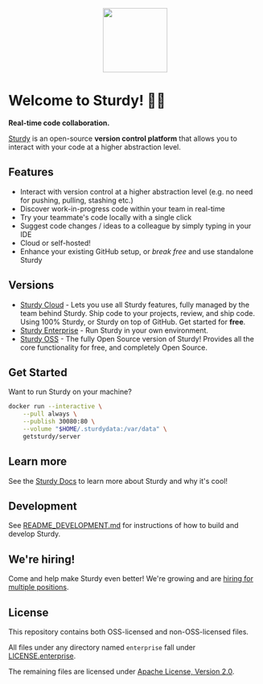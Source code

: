<p align="center"><img src="https://getsturdy.com/assets/Web/Logo/DuckAndName.png" height="128"></p>

# Welcome to Sturdy! 📣🐣

**Real-time code collaboration.**

[Sturdy](https://getsturdy.com/) is an open-source **version control platform** that allows you to interact with your code at a higher abstraction level.

## Features

- Interact with version control at a higher abstraction level (e.g. no need for pushing, pulling, stashing etc.)
- Discover work-in-progress code within your team in real-time
- Try your teammate's code locally with a single click
- Suggest code changes / ideas to a colleague by simply typing in your IDE
- Cloud or self-hosted!
- Enhance your existing GitHub setup, or _break free_ and use standalone Sturdy

## Versions

- [Sturdy Cloud](https://getsturdy.com/) - Lets you use all Sturdy features, fully managed by the team behind Sturdy. Ship code to your projects, review, and ship code. Using 100% Sturdy, or Sturdy on top of GitHub. Get started for **free**.
- [Sturdy Enterprise](https://getsturdy.com/docs/self-hosted) - Run Sturdy in your own environment.
- [Sturdy OSS](https://getsturdy.com/docs/self-hosted) - The fully Open Source version of Sturdy! Provides all the core functionality for free, and completely Open Source.

## Get Started

Want to run Sturdy on your machine?

```bash
docker run --interactive \
    --pull always \
    --publish 30080:80 \
    --volume "$HOME/.sturdydata:/var/data" \
    getsturdy/server
```

## Learn more

See the [Sturdy Docs](https://getsturdy.com/docs) to learn more about Sturdy and why it's cool!

## Development

See [README_DEVELOPMENT.md](README_DEVELOPMENT.md) for instructions of how to build and develop Sturdy.

## We're hiring!

Come and help make Sturdy even better! We're growing and are [hiring for multiple positions](https://getsturdy.com/careers).

## License

This repository contains both OSS-licensed and non-OSS-licensed files.

All files under any directory named `enterprise` fall under [LICENSE.enterprise](LICENSE.enterprise).

The remaining files are licensed under [Apache License, Version 2.0](LICENSE).

<!-- Test: 28 -->
<!-- 2021-11-23 - Hello from Electron/Windows! -->
<!-- 2022-03-23 - Hello from Azure DevOps! -->
